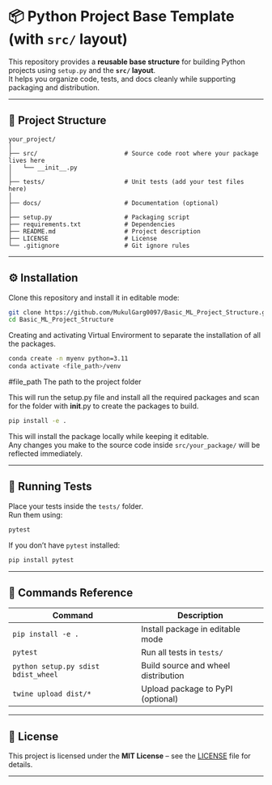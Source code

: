 # 📦 Python Project Base Template (with `src/` layout)

This repository provides a **reusable base structure** for building Python projects using `setup.py` and the **`src/` layout**.  
It helps you organize code, tests, and docs cleanly while supporting packaging and distribution.

---

## 📂 Project Structure

```
your_project/
│
├── src/                        # Source code root where your package lives here
│   └── __init__.py
│
├── tests/                      # Unit tests (add your test files here)
│
├── docs/                       # Documentation (optional)
│
├── setup.py                    # Packaging script
├── requirements.txt            # Dependencies
├── README.md                   # Project description
├── LICENSE                     # License
└── .gitignore                  # Git ignore rules
```

---

## ⚙️ Installation

Clone this repository and install it in editable mode:

```bash
git clone https://github.com/MukulGarg0097/Basic_ML_Project_Structure.git
cd Basic_ML_Project_Structure
```
Creating and activating Virtual Envirorment to separate the installation of all the packages.
```bash
conda create -n myenv python=3.11
conda activate <file_path>/venv
```

#file_path      The path to the project folder

This will run the setup.py file and install all the required packages and scan for the folder with __init__.py to create the packages to build.
```bash
pip install -e .
```

This will install the package locally while keeping it editable.  
Any changes you make to the source code inside `src/your_package/` will be reflected immediately.

---

## 🧪 Running Tests

Place your tests inside the `tests/` folder.  
Run them using:

```bash
pytest
```

If you don’t have `pytest` installed:

```bash
pip install pytest
```

---

## 📜 Commands Reference

| Command | Description |
|---------|-------------|
| `pip install -e .` | Install package in editable mode |
| `pytest` | Run all tests in `tests/` |
| `python setup.py sdist bdist_wheel` | Build source and wheel distribution |
| `twine upload dist/*` | Upload package to PyPI (optional) |

---

## 📝 License

This project is licensed under the **MIT License** – see the [LICENSE](LICENSE) file for details.

---
